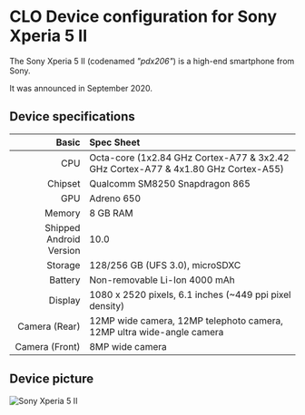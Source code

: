 CLO Device configuration for Sony Xperia 5 II
=========================================

The Sony Xperia 5 II (codenamed _"pdx206"_) is a high-end smartphone from Sony.

It was announced in September 2020.

## Device specifications

Basic   | Spec Sheet
-------:|:-------------------------
CPU     | Octa-core (1x2.84 GHz Cortex-A77 & 3x2.42 GHz Cortex-A77 & 4x1.80 GHz Cortex-A55)
Chipset | Qualcomm SM8250 Snapdragon 865
GPU     | Adreno 650
Memory  | 8 GB RAM
Shipped Android Version | 10.0
Storage | 128/256 GB (UFS 3.0), microSDXC
Battery | Non-removable Li-Ion 4000 mAh
Display | 1080 x 2520 pixels, 6.1 inches (~449 ppi pixel density)
Camera (Rear) | 12MP wide camera, 12MP telephoto camera, 12MP ultra wide-angle camera
Camera (Front) | 8MP wide camera

## Device picture

![Sony Xperia 5 II](https://assets.newatlas.com/dims4/default/fa4bd21/2147483647/strip/true/crop/1600x1067+0+0/resize/2880x1921!/quality/90/?url=http%3A%2F%2Fnewatlas-brightspot.s3.amazonaws.com%2Fe3%2Fe0%2F70a25bfe43678d08895cc6e864bd%2F00-sony.jpg "Sony Xperia 5 II in blue")
